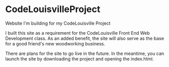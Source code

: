 # CodeLouisvilleProject
Website I'm building for my CodeLouisville Project

I built this site as a requirement for the CodeLouisville Front End Web Development class. As an added benefit, the site will also serve as the base for a good friend's new woodworking business.

There are plans for the site to go live in the future. In the meantime, you can launch the site by downloading the project and opening the index.html.
